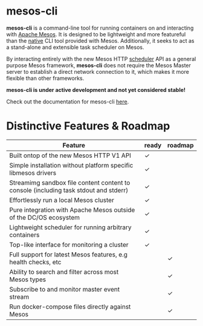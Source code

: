 # mesos-cli

**mesos-cli** is a command-line tool for running containers on and interacting with [Apache Mesos](http://mesos.apache.com). It is designed to be lightweight and more featureful than the [native](https://github.com/apache/mesos/tree/master/src/cli) CLI tool provided with Mesos. Additionally, it seeks to act as a stand-alone and extensible task scheduler on Mesos.

By interacting entirely with the new Mesos HTTP [scheduler](http://mesos.apache.org/documentation/latest/scheduler-http-api/) API as a general purpose Mesos framework, **mesos-cli** does not require the Mesos Master server to establish a direct network connection to it, which makes it more flexible than other frameworks.

**mesos-cli is under active development and not yet considered stable!**

Check out the documentation for mesos-cli [here](https://vektorlab.github.io/mesos-cli).


# Distinctive Features & Roadmap

| Feature                                                                             |ready|roadmap|
|-------------------------------------------------------------------------------------|-----|-------|
| Built ontop of the new Mesos HTTP V1 API                                            |✓    |       |
| Simple installation without platform specific libmesos drivers                      |✓    |       |
| Streamimg sandbox file content content to console (including task stdout and stderr)|✓    |       |
| Effortlessly run a local Mesos cluster                                              |✓    |       |
| Pure integration with Apache Mesos outside of the DC/OS ecosystem                   |✓    |       |
| Lightweight scheduler for running arbitrary containers                              |✓    |       |
| Top-like interface for monitoring a cluster                                         |✓    |       |
| Full support for latest Mesos features, e.g health checks, etc                      |     |✓      |
| Ability to search and filter across most Mesos types                                |     |✓      |
| Subscribe to and monitor master event stream                                        |     |✓      |
| Run docker-compose files directly against Mesos                                     |     |✓      |


